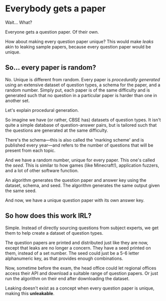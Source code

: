 # Everybody gets a paper

Wait... What?

Everyone gets a question paper. Of their own.

How about making every question paper unique? This would make *leaks* akin to leaking sample papers, because every question paper would be unique. 

## So... every paper is random?

No. Unique is different from random. Every paper is *procedurally generated* using an extensive dataset of question types, a schema for the paper, and a random number. Simply put, each paper is of the same difficulty and is generated such that no question in a particular paper is harder than one in another set.

Let's explain procedural generation. 

So imagine we have (or rather, CBSE has) datasets of question types. It isn't quite a simple database of question-answer pairs, but is tailored such that the questions are generated at the same difficulty. 

There's the schema—this is also called the 'marking scheme' and is published every year—and refers to the number of questions that will be present from each topic.

And we have a random number, unique for every paper. This one's called the *seed*. This is similar to how games (like Minecraft!), application fuzzers, and a lot of other software function.

An algorithm generates the question paper and answer key using the dataset, schema, and seed. The algorithm generates the same output given the same seed.

And now, we have a unique question paper with its own answer key.

## So how does this work IRL?

Simple. Instead of directly sourcing questions from subject experts, we get them to help create a dataset of question types.

The question papers are printed and distributed just like they are now, except that leaks are no longer a concern. They have a seed printed on them, instead of a set number. The seed could just be a 5-6 letter alphanumeric key, as that provides enough combinations.

Now, sometime before the exam, the head office could let regional offices access their API and download a suitable range of question papers. Or just run the algorithm on their end after downloading the dataset. 

Leaking doesn't exist as a concept when every question paper is unique, making this **unleakable**.
